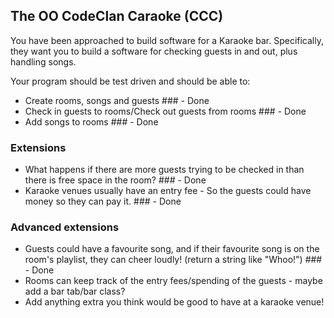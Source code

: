 
## The OO CodeClan Caraoke (CCC)

You have been approached to build software for a Karaoke bar. Specifically, they want you to build a software for checking guests in and out, plus handling songs.

Your program should be test driven and should be able to:

- Create rooms, songs and guests ### - Done
- Check in guests to rooms/Check out guests from rooms ### - Done
- Add songs to rooms ### - Done

### Extensions

- What happens if there are more guests trying to be checked in than there is free space in the room? ### - Done
- Karaoke venues usually have an entry fee - So the guests could have money so they can pay it. ### - Done


### Advanced extensions

- Guests could have a favourite song, and if their favourite song is on the room's playlist, they can cheer loudly! (return a string like "Whoo!") ### - Done
- Rooms can keep track of the entry fees/spending of the guests - maybe add a bar tab/bar class?
- Add anything extra you think would be good to have at a karaoke venue!
